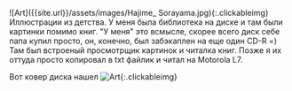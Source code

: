 ---
---
![Art]({{site.url}}/assets/images/Hajime_ Sorayama.jpg){:.clickableimg}
Иллюстрации из детства. У меня была библиотека на диске и там были картинки помимо книг. "У меня" это всмысле, скорее всего диск себе папа купил просто, он, конечно, был забэкаплен на еще один CD-R =)
Там был встроеный просмотрщик картинок и читалка книг. Позже я их оттуда просто копировал в txt файлик и читал на Motorola L7.

Вот ковер диска нашел
![Art]({{site.url}}/assets/images/library_in_pocket.jpg){:.clickableimg}